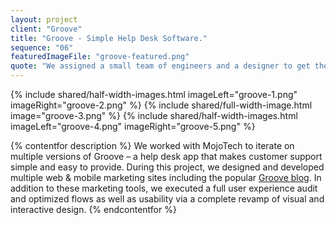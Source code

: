```yaml
---
layout: project
client: "Groove"
title: "Groove - Simple Help Desk Software."
sequence: "06"
featuredImageFile: "groove-featured.png"
quote: "We assigned a small team of engineers and a designer to get the project rolling. We worked with Alex to outline our strategy, and then got to work. Our goal was to launch an MVP within three months with a focus on clean and simple UX. We built a full-featured support platform that has everything small businesses need to offer awesome customer support—and nothing that they don’t. In fact, our MVP had 10% of the features the competitors were offering. We disregarded any feature that felt bloated, caused confusion, or lacked a purpose for everyday use. (Mojotech)"
---
```


{% include shared/half-width-images.html imageLeft="groove-1.png" imageRight="groove-2.png" %}
{% include shared/full-width-image.html image="groove-3.png" %}
{% include shared/half-width-images.html imageLeft="groove-4.png" imageRight="groove-5.png" %}

{% contentfor description %}
We worked with MojoTech to iterate on multiple versions of Groove – a help desk app that makes customer support simple and easy to provide. During this project, we designed and developed multiple web & mobile marketing sites including the popular <a href="https://www.groovehq.com/blog">Groove blog</a>. In addition to these marketing tools, we executed a full user experience audit and optimized flows as well as usability via a complete revamp of visual and interactive design.
{% endcontentfor %}
